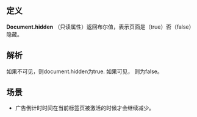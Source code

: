 ## 定义

**Document.hidden** （只读属性）返回布尔值，表示页面是（true）否（false）隐藏。

## 解析

如果不可见，则document.hidden为true. 如果可见， 则为false。

## 场景

- 广告倒计时时间在当前标签页被激活的时候才会继续减少。